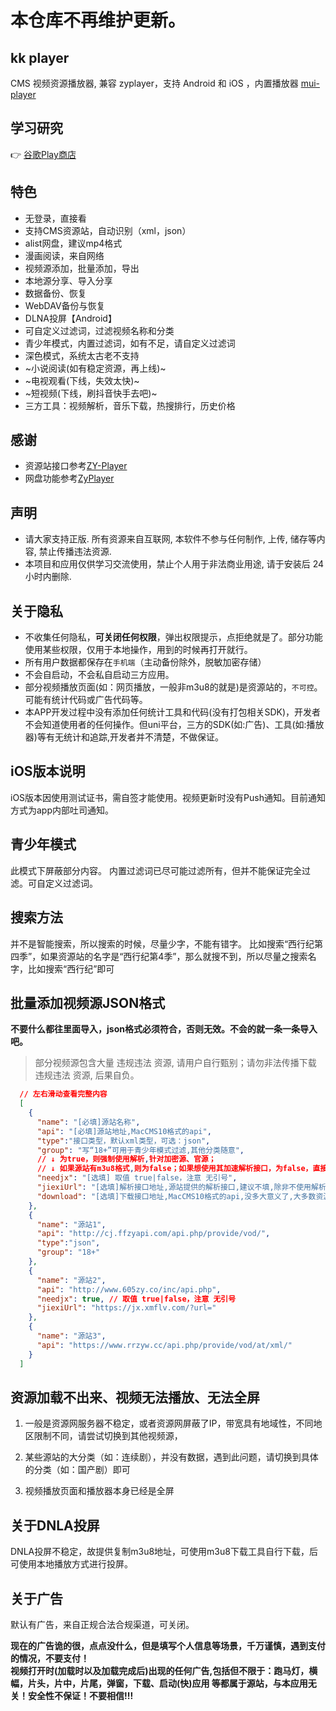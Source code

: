 # 本仓库不再维护更新。

## kk player

CMS 视频资源播放器, 兼容 zyplayer，支持 Android 和 iOS ，内置播放器 [mui-player](https://github.com/muiplayer/hello-muiplayer)  

## 学习研究

👉 [谷歌Play商店](https://play.google.com/store/apps/details?id=cn.xuehuayu.player)  

## 特色

* 无登录，直接看
* 支持CMS资源站，自动识别（xml，json）
* alist网盘，建议mp4格式
* 漫画阅读，来自网络
* 视频源添加，批量添加，导出
* 本地源分享、导入分享
* 数据备份、恢复
* WebDAV备份与恢复
* DLNA投屏【Android】
* 可自定义过滤词，过滤视频名称和分类
* 青少年模式，内置过滤词，如有不足，请自定义过滤词
* 深色模式，系统太古老不支持
* ~小说阅读(如有稳定资源，再上线)~
* ~电视观看(下线，失效太快)~
* ~短视频(下线，刷抖音快手去吧)~
* 三方工具：视频解析，音乐下载，热搜排行，历史价格

## 感谢

* 资源站接口参考[ZY-Player](https://github.com/Hunlongyu/ZY-Player)
* 网盘功能参考[ZyPlayer](https://github.com/Hiram-Wong/ZyPlayer)

## 声明

* 请大家支持正版. 所有资源来自互联网, 本软件不参与任何制作, 上传, 储存等内容, 禁止传播违法资源.
* 本项目和应用仅供学习交流使用，禁止个人用于非法商业用途, 请于安装后 24 小时内删除.

## 关于隐私

* 不收集任何隐私，**可关闭任何权限**，弹出权限提示，点拒绝就是了。部分功能使用某些权限，仅用于本地操作，用到的时候再打开就行。
* 所有用户数据都保存在`手机端`（主动备份除外，脱敏加密存储）
* 不会自启动，不会私自启动三方应用。
* 部分视频播放页面(如：网页播放，一般非m3u8的就是)是资源站的，`不可控`。可能有统计代码或广告代码等。
* 本APP开发过程中没有添加任何统计工具和代码(没有打包相关SDK)，开发者不会知道使用者的任何操作。但uni平台，三方的SDK(如:广告)、工具(如:播放器)等有无统计和追踪,开发者并不清楚，不做保证。

## iOS版本说明

iOS版本因使用测试证书，需自签才能使用。视频更新时没有Push通知。目前通知方式为app内部吐司通知。

## 青少年模式

此模式下屏蔽部分内容。
内置过滤词已尽可能过滤所有，但并不能保证完全过滤。可自定义过滤词。

## 搜索方法

并不是智能搜索，所以搜索的时候，尽量少字，不能有错字。
比如搜索“西行纪第四季”，如果资源站的名字是“西行纪第4季”，那么就搜不到，所以尽量之搜索名字，比如搜索“西行纪”即可

## 批量添加视频源JSON格式
  
  **不要什么都往里面导入，json格式必须符合，否则无效。不会的就一条一条导入吧。**

  >部分视频源包含大量 违规违法 资源, 请用户自行甄别；请勿非法传播下载 违规违法 资源, 后果自负。

```json
  // 左右滑动查看完整内容
  [
    {
      "name": "[必填]源站名称",
      "api": "[必填]源站地址,MacCMS10格式的api",
      "type":"接口类型，默认xml类型，可选：json",
      "group": "写“18+”可用于青少年模式过滤,其他分类随意",
      // ↓ 为true，则强制使用解析,针对加密源、官源；
      // ↓ 如果源站有m3u8格式,则为false；如果想使用其加速解析接口，为false，直接填写jiexiUrl字段即可
      "needjx": "[选填] 取值 true|false，注意 无引号",
      "jiexiUrl": "[选填]解析接口地址,源站提供的解析接口,建议不填,除非不使用解析无法播放",
      "download": "[选填]下载接口地址,MacCMS10格式的api,没多大意义了,大多数资源站已不提供下载"
    },
    {
      "name": "源站1",
      "api": "http://cj.ffzyapi.com/api.php/provide/vod/",
      "type":"json",
      "group": "18+"
    },
    {
      "name": "源站2",
      "api": "http://www.605zy.co/inc/api.php",
      "needjx": true, // 取值 true|false，注意 无引号
      "jiexiUrl": "https://jx.xmflv.com/?url="
    },
    {
      "name": "源站3",
      "api": "https://www.rrzyw.cc/api.php/provide/vod/at/xml/"
    }
  ]
```

## 资源加载不出来、视频无法播放、无法全屏

  1. 一般是资源网服务器不稳定，或者资源网屏蔽了IP，带宽具有地域性，不同地区限制不同，请尝试切换到其他视频源，

  2. 某些源站的大分类（如：连续剧），并没有数据，遇到此问题，请切换到具体的分类（如：国产剧）即可

  3. 视频播放页面和播放器本身已经是全屏

## 关于DNLA投屏

DNLA投屏不稳定，故提供复制m3u8地址，可使用m3u8下载工具自行下载，后可使用本地播放方式进行投屏。

## 关于广告

默认有广告，来自正规合法合规渠道，可关闭。

**现在的广告诡的很，点点没什么，但是填写个人信息等场景，千万谨慎，遇到支付的情况，不要支付！**  
**视频打开时(加载时以及加载完成后)出现的任何广告,包括但不限于：跑马灯，横幅，片头，片中，片尾，弹窗，下载、启动(快)应用 等都属于源站，与本应用无关！安全性不保证！不要相信!!!**
